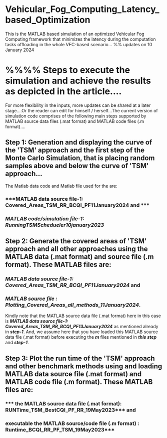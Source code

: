# Vehicular_Fog_Computing_Latency_based_Optimization
This is the MATLAB based simulation of an optimized Vehicular Fog Computing framework that minimizes the latency during the computation tasks offloading in the whole VFC-based scenario...
%% updates on 10 January 2024  
# %%%% Steps to execute the simulation and achieve the results as depicted in the article.... 
For more flexibility in the inputs, more updates can be shared at a later stage....Or the reader can edit for himself / herself...The current version of simulation code comprises of the following main steps supported by MATLAB source data files (.mat format) and MATLAB code files (.m format)....
## Step 1: Generation and displaying the curve of the 'TSM' approach and the first step of the Monte Carlo Simulation, that is placing random samples above and below the curve of 'TSM' approach...
The Matlab data code and Matlab file used for the are: 
### ***MATLAB data source file-1: Covered_Areas_TSM_RR_BCQI_PF11January2024 and *** 
### ***MATLAB code/simulation file-1: RunningTSMSchedueler10january2023*** 

## Step 2: Generate the covered areas of 'TSM' approach and all other approaches using the MATLAB data (.mat format) and source file (.m format). These MATLAB files are:
### ***MATLAB data source file-1: Covered_Areas_TSM_RR_BCQI_PF11January2024*** and
### ***MATLAB source file : Plotting_Covered_Areas_all_methods_11January2024***. 
Kindly note that the MATLAB source data file (.mat format) here in this case is ***MATLAB data source file-1: Covered_Areas_TSM_RR_BCQI_PF13January2024*** as mentioned already in ***step-1***. And, we assume here that you have loaded this MATLAB source data file (.mat format) before executing the ***m*** files mentioned in ***this step*** and ***step-1***.

## Step 3: Plot the run time of the 'TSM' approach and other benchmark methods using and loading MATLAB data source file (.mat format) and MATLAB code file (.m format). These MATLAB files are:
### *** the MATLAB source data file (.mat format): RUNTime_TSM_BestCQI_PF_RR_19May2023***  and 
### executable the MATLAB source/code file (.m format) : Runtime_BCQI_RR_PF_TSM_19May2023***
